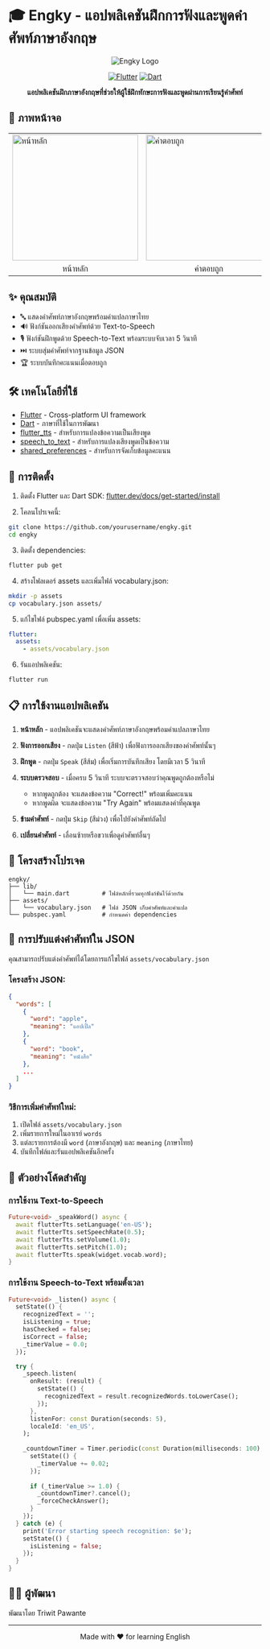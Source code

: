 # 🎓 Engky - แอปพลิเคชันฝึกการฟังและพูดคำศัพท์ภาษาอังกฤษ

<div align="center">
  
![Engky Logo](https://img.shields.io/badge/-%F0%9F%94%8A%20ENGKY-7F00FF?style=for-the-badge)

[![Flutter](https://img.shields.io/badge/Flutter-02569B?style=for-the-badge&logo=flutter&logoColor=white)](https://flutter.dev/)
[![Dart](https://img.shields.io/badge/Dart-0175C2?style=for-the-badge&logo=dart&logoColor=white)](https://dart.dev/)

**แอปพลิเคชันฝึกภาษาอังกฤษที่ช่วยให้ผู้ใช้ฝึกทักษะการฟังและพูดผ่านการเรียนรู้คำศัพท์**

</div>

## 📱 ภาพหน้าจอ

<div align="center">
  <table>
    <tr>
      <td><img src="assets/screens/main_screen.png" alt="หน้าหลัก" width="250"/></td>
      <td><img src="assets/screens/correct_answer.png" alt="คำตอบถูก" width="250"/></td>
      <td><img src="assets/screens/wrong_answer.png" alt="คำตอบผิด" width="250"/></td>
    </tr>
    <tr>
      <td align="center">หน้าหลัก</td>
      <td align="center">คำตอบถูก</td>
      <td align="center">คำตอบผิด</td>
    </tr>
  </table>
</div>

## ✨ คุณสมบัติ

- 🔤 แสดงคำศัพท์ภาษาอังกฤษพร้อมคำแปลภาษาไทย
- 🔊 ฟังก์ชันออกเสียงคำศัพท์ด้วย Text-to-Speech
- 🎙️ ฟังก์ชันฝึกพูดด้วย Speech-to-Text พร้อมระบบจับเวลา 5 วินาที
- ⏭️ ระบบสุ่มคำศัพท์จากฐานข้อมูล JSON
- 🏆 ระบบบันทึกคะแนนเมื่อตอบถูก

## 🛠 เทคโนโลยีที่ใช้

- [Flutter](https://flutter.dev/) - Cross-platform UI framework
- [Dart](https://dart.dev/) - ภาษาที่ใช้ในการพัฒนา
- [flutter_tts](https://pub.dev/packages/flutter_tts) - สำหรับการแปลงข้อความเป็นเสียงพูด
- [speech_to_text](https://pub.dev/packages/speech_to_text) - สำหรับการแปลงเสียงพูดเป็นข้อความ
- [shared_preferences](https://pub.dev/packages/shared_preferences) - สำหรับการจัดเก็บข้อมูลคะแนน

## 🚀 การติดตั้ง

1. ติดตั้ง Flutter และ Dart SDK: [flutter.dev/docs/get-started/install](https://flutter.dev/docs/get-started/install)

2. โคลนโปรเจคนี้:

```bash
git clone https://github.com/yourusername/engky.git
cd engky
```

3. ติดตั้ง dependencies:

```bash
flutter pub get
```

4. สร้างโฟลเดอร์ assets และเพิ่มไฟล์ vocabulary.json:

```bash
mkdir -p assets
cp vocabulary.json assets/
```

5. แก้ไขไฟล์ pubspec.yaml เพื่อเพิ่ม assets:

```yaml
flutter:
  assets:
    - assets/vocabulary.json
```

6. รันแอปพลิเคชัน:

```bash
flutter run
```

## 📋 การใช้งานแอปพลิเคชัน

1. **หน้าหลัก** - แอปพลิเคชันจะแสดงคำศัพท์ภาษาอังกฤษพร้อมคำแปลภาษาไทย
   
2. **ฟังการออกเสียง** - กดปุ่ม `Listen` (สีฟ้า) เพื่อฟังการออกเสียงของคำศัพท์นั้นๆ
   
3. **ฝึกพูด** - กดปุ่ม `Speak` (สีส้ม) เพื่อเริ่มการบันทึกเสียง โดยมีเวลา 5 วินาที
   
4. **ระบบตรวจสอบ** - เมื่อครบ 5 วินาที ระบบจะตรวจสอบว่าคุณพูดถูกต้องหรือไม่
   - หากพูดถูกต้อง จะแสดงข้อความ "Correct!" พร้อมเพิ่มคะแนน
   - หากพูดผิด จะแสดงข้อความ "Try Again" พร้อมแสดงคำที่คุณพูด
   
5. **ข้ามคำศัพท์** - กดปุ่ม `Skip` (สีม่วง) เพื่อไปยังคำศัพท์ถัดไป

6. **เปลี่ยนคำศัพท์** - เลื่อนซ้ายหรือขวาเพื่อดูคำศัพท์อื่นๆ

## 📂 โครงสร้างโปรเจค

```
engky/
├── lib/
│   └── main.dart         # ไฟล์หลักที่รวมทุกฟังก์ชันไว้ด้วยกัน
├── assets/
│   └── vocabulary.json   # ไฟล์ JSON เก็บคำศัพท์และคำแปล
└── pubspec.yaml          # กำหนดค่า dependencies
```

## 🔄 การปรับแต่งคำศัพท์ใน JSON

คุณสามารถปรับแต่งคำศัพท์ได้โดยการแก้ไขไฟล์ `assets/vocabulary.json`

### โครงสร้าง JSON:

```json
{
  "words": [
    {
      "word": "apple",
      "meaning": "แอปเปิ้ล"
    },
    {
      "word": "book",
      "meaning": "หนังสือ"
    },
    ...
  ]
}
```

### วิธีการเพิ่มคำศัพท์ใหม่:

1. เปิดไฟล์ `assets/vocabulary.json`
2. เพิ่มรายการใหม่ในอาเรย์ `words`
3. แต่ละรายการต้องมี `word` (ภาษาอังกฤษ) และ `meaning` (ภาษาไทย)
4. บันทึกไฟล์และรันแอปพลิเคชันอีกครั้ง

## 🎯 ตัวอย่างโค้ดสำคัญ

### การใช้งาน Text-to-Speech

```dart
Future<void> _speakWord() async {
  await flutterTts.setLanguage('en-US');
  await flutterTts.setSpeechRate(0.5);
  await flutterTts.setVolume(1.0);
  await flutterTts.setPitch(1.0);
  await flutterTts.speak(widget.vocab.word);
}
```

### การใช้งาน Speech-to-Text พร้อมตั้งเวลา

```dart
Future<void> _listen() async {
  setState(() {
    recognizedText = '';
    isListening = true;
    hasChecked = false;
    isCorrect = false;
    _timerValue = 0.0;
  });

  try {
    _speech.listen(
      onResult: (result) {
        setState(() {
          recognizedText = result.recognizedWords.toLowerCase();
        });
      },
      listenFor: const Duration(seconds: 5),
      localeId: 'en_US',
    );
    
    _countdownTimer = Timer.periodic(const Duration(milliseconds: 100), (timer) {
      setState(() {
        _timerValue += 0.02;
      });
      
      if (_timerValue >= 1.0) {
        _countdownTimer?.cancel();
        _forceCheckAnswer();
      }
    });
  } catch (e) {
    print('Error starting speech recognition: $e');
    setState(() {
      isListening = false;
    });
  }
}
```


## 👨‍💻 ผู้พัฒนา

พัฒนาโดย Triwit Pawante

---

<div align="center">
Made with ❤️ for learning English
</div>
